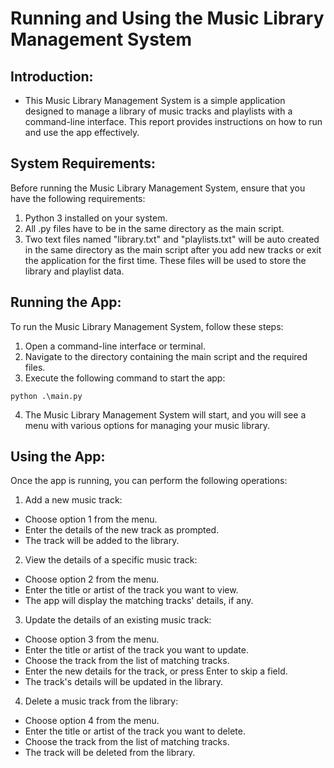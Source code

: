 # Running and Using the Music Library Management System
## Introduction:
* This Music Library Management System is a simple application designed to manage a library of music tracks and playlists with a command-line interface. This report provides instructions on how to run and use the app effectively.

## System Requirements:
Before running the Music Library Management System, ensure that you have the following requirements:
1. Python 3 installed on your system.
2. All .py files have to be in the same directory as the main script.
3. Two text files named "library.txt" and "playlists.txt" will be auto created in the same directory as the main script after you add new tracks or exit the application for the first time. These files will be used to store the library and playlist data.

## Running the App:
To run the Music Library Management System, follow these steps:
1. Open a command-line interface or terminal.
2. Navigate to the directory containing the main script and the required files.
3. Execute the following command to start the app:
```
python .\main.py
```
4. The Music Library Management System will start, and you will see a menu with various options for managing your music library.

## Using the App:
Once the app is running, you can perform the following operations:

1. Add a new music track:
 * Choose option 1 from the menu.
 * Enter the details of the new track as prompted.
 * The track will be added to the library.

2. View the details of a specific music track:
 * Choose option 2 from the menu.
 * Enter the title or artist of the track you want to view.
 * The app will display the matching tracks' details, if any.

3. Update the details of an existing music track:
 * Choose option 3 from the menu.
 * Enter the title or artist of the track you want to update.
 * Choose the track from the list of matching tracks.
 * Enter the new details for the track, or press Enter to skip a field.
 * The track's details will be updated in the library.
 
4. Delete a music track from the library:
 * Choose option 4 from the menu.
 * Enter the title or artist of the track you want to delete.
 * Choose the track from the list of matching tracks.
 * The track will be deleted from the library.
